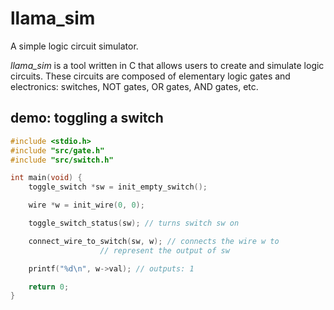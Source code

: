 # llama_sim
A simple logic circuit simulator.

*llama_sim* is a tool written in C that allows users to create and simulate logic circuits. These circuits are composed of elementary logic gates and electronics: switches, NOT gates, OR gates, AND gates, etc.

## demo: toggling a switch
```c
#include <stdio.h>
#include "src/gate.h"
#include "src/switch.h"

int main(void) {
	toggle_switch *sw = init_empty_switch();

	wire *w = init_wire(0, 0);

	toggle_switch_status(sw); // turns switch sw on

	connect_wire_to_switch(sw, w); // connects the wire w to 
					// represent the output of sw

	printf("%d\n", w->val); // outputs: 1

	return 0;
}
```
